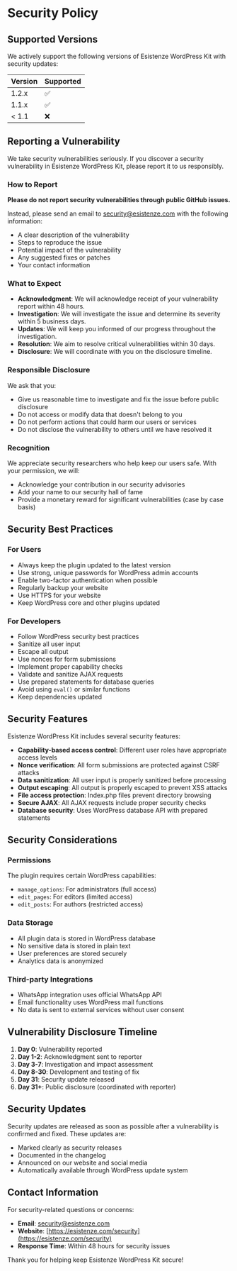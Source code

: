 # Security Policy

## Supported Versions

We actively support the following versions of Esistenze WordPress Kit with security updates:

| Version | Supported          |
| ------- | ------------------ |
| 1.2.x   | :white_check_mark: |
| 1.1.x   | :white_check_mark: |
| < 1.1   | :x:                |

## Reporting a Vulnerability

We take security vulnerabilities seriously. If you discover a security vulnerability in Esistenze WordPress Kit, please report it to us responsibly.

### How to Report

**Please do not report security vulnerabilities through public GitHub issues.**

Instead, please send an email to [security@esistenze.com](mailto:security@esistenze.com) with the following information:

- A clear description of the vulnerability
- Steps to reproduce the issue
- Potential impact of the vulnerability
- Any suggested fixes or patches
- Your contact information

### What to Expect

- **Acknowledgment**: We will acknowledge receipt of your vulnerability report within 48 hours.
- **Investigation**: We will investigate the issue and determine its severity within 5 business days.
- **Updates**: We will keep you informed of our progress throughout the investigation.
- **Resolution**: We aim to resolve critical vulnerabilities within 30 days.
- **Disclosure**: We will coordinate with you on the disclosure timeline.

### Responsible Disclosure

We ask that you:

- Give us reasonable time to investigate and fix the issue before public disclosure
- Do not access or modify data that doesn't belong to you
- Do not perform actions that could harm our users or services
- Do not disclose the vulnerability to others until we have resolved it

### Recognition

We appreciate security researchers who help keep our users safe. With your permission, we will:

- Acknowledge your contribution in our security advisories
- Add your name to our security hall of fame
- Provide a monetary reward for significant vulnerabilities (case by case basis)

## Security Best Practices

### For Users

- Always keep the plugin updated to the latest version
- Use strong, unique passwords for WordPress admin accounts
- Enable two-factor authentication when possible
- Regularly backup your website
- Use HTTPS for your website
- Keep WordPress core and other plugins updated

### For Developers

- Follow WordPress security best practices
- Sanitize all user input
- Escape all output
- Use nonces for form submissions
- Implement proper capability checks
- Validate and sanitize AJAX requests
- Use prepared statements for database queries
- Avoid using `eval()` or similar functions
- Keep dependencies updated

## Security Features

Esistenze WordPress Kit includes several security features:

- **Capability-based access control**: Different user roles have appropriate access levels
- **Nonce verification**: All form submissions are protected against CSRF attacks
- **Data sanitization**: All user input is properly sanitized before processing
- **Output escaping**: All output is properly escaped to prevent XSS attacks
- **File access protection**: Index.php files prevent directory browsing
- **Secure AJAX**: All AJAX requests include proper security checks
- **Database security**: Uses WordPress database API with prepared statements

## Security Considerations

### Permissions

The plugin requires certain WordPress capabilities:

- `manage_options`: For administrators (full access)
- `edit_pages`: For editors (limited access)
- `edit_posts`: For authors (restricted access)

### Data Storage

- All plugin data is stored in WordPress database
- No sensitive data is stored in plain text
- User preferences are stored securely
- Analytics data is anonymized

### Third-party Integrations

- WhatsApp integration uses official WhatsApp API
- Email functionality uses WordPress mail functions
- No data is sent to external services without user consent

## Vulnerability Disclosure Timeline

1. **Day 0**: Vulnerability reported
2. **Day 1-2**: Acknowledgment sent to reporter
3. **Day 3-7**: Investigation and impact assessment
4. **Day 8-30**: Development and testing of fix
5. **Day 31**: Security update released
6. **Day 31+**: Public disclosure (coordinated with reporter)

## Security Updates

Security updates are released as soon as possible after a vulnerability is confirmed and fixed. These updates are:

- Marked clearly as security releases
- Documented in the changelog
- Announced on our website and social media
- Automatically available through WordPress update system

## Contact Information

For security-related questions or concerns:

- **Email**: [security@esistenze.com](mailto:security@esistenze.com)
- **Website**: [https://esistenze.com/security](https://esistenze.com/security)
- **Response Time**: Within 48 hours for security issues

Thank you for helping keep Esistenze WordPress Kit secure! 